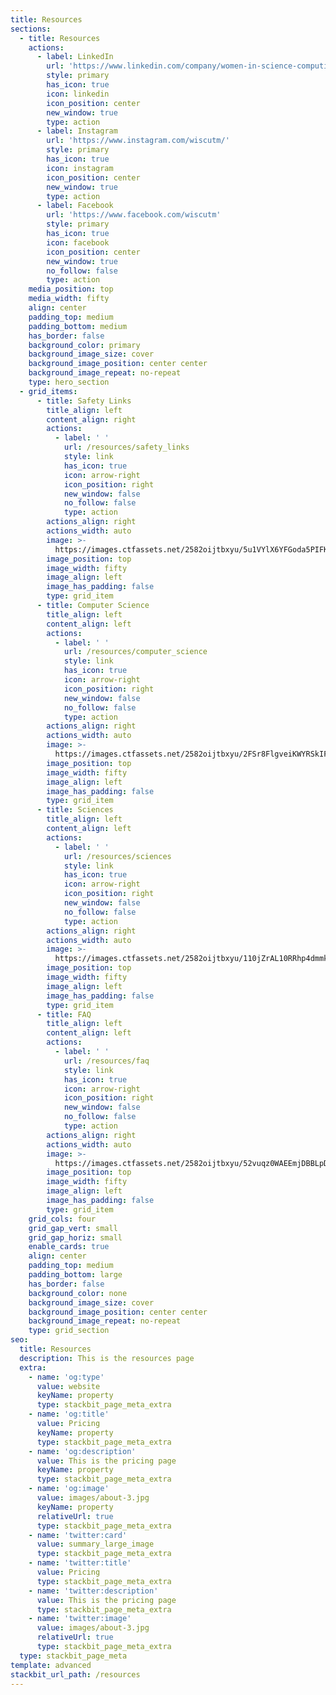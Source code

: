 ```yaml
---
title: Resources
sections:
  - title: Resources
    actions:
      - label: LinkedIn
        url: 'https://www.linkedin.com/company/women-in-science-computing/'
        style: primary
        has_icon: true
        icon: linkedin
        icon_position: center
        new_window: true
        type: action
      - label: Instagram
        url: 'https://www.instagram.com/wiscutm/'
        style: primary
        has_icon: true
        icon: instagram
        icon_position: center
        new_window: true
        type: action
      - label: Facebook
        url: 'https://www.facebook.com/wiscutm'
        style: primary
        has_icon: true
        icon: facebook
        icon_position: center
        new_window: true
        no_follow: false
        type: action
    media_position: top
    media_width: fifty
    align: center
    padding_top: medium
    padding_bottom: medium
    has_border: false
    background_color: primary
    background_image_size: cover
    background_image_position: center center
    background_image_repeat: no-repeat
    type: hero_section
  - grid_items:
      - title: Safety Links
        title_align: left
        content_align: right
        actions:
          - label: ' '
            url: /resources/safety_links
            style: link
            has_icon: true
            icon: arrow-right
            icon_position: right
            new_window: false
            no_follow: false
            type: action
        actions_align: right
        actions_width: auto
        image: >-
          https://images.ctfassets.net/2582oijtbxyu/5u1VYlX6YFGoda5PIFK1Ef/cd7ed07ad88151087f8fd36407924960/security-g587fb009c_1920.jpg
        image_position: top
        image_width: fifty
        image_align: left
        image_has_padding: false
        type: grid_item
      - title: Computer Science
        title_align: left
        content_align: left
        actions:
          - label: ' '
            url: /resources/computer_science
            style: link
            has_icon: true
            icon: arrow-right
            icon_position: right
            new_window: false
            no_follow: false
            type: action
        actions_align: right
        actions_width: auto
        image: >-
          https://images.ctfassets.net/2582oijtbxyu/2FSr8FlgveiKWYRSkIFg61/efd0d188b2e2a7b7a8146826173e03b1/network-g871db9d41_1280.jpg
        image_position: top
        image_width: fifty
        image_align: left
        image_has_padding: false
        type: grid_item
      - title: Sciences
        title_align: left
        content_align: left
        actions:
          - label: ' '
            url: /resources/sciences
            style: link
            has_icon: true
            icon: arrow-right
            icon_position: right
            new_window: false
            no_follow: false
            type: action
        actions_align: right
        actions_width: auto
        image: >-
          https://images.ctfassets.net/2582oijtbxyu/110jZrAL10RRhp4dmmkR6g/234d14b3ef3b6e329b4294fdf15fed73/dna-g89eff703d_1920.jpg
        image_position: top
        image_width: fifty
        image_align: left
        image_has_padding: false
        type: grid_item
      - title: FAQ
        title_align: left
        content_align: left
        actions:
          - label: ' '
            url: /resources/faq
            style: link
            has_icon: true
            icon: arrow-right
            icon_position: right
            new_window: false
            no_follow: false
            type: action
        actions_align: right
        actions_width: auto
        image: >-
          https://images.ctfassets.net/2582oijtbxyu/52vuqz0WAEEmjDBBLpD6V7/e73fe838e84e5346339de7fdcb3eb79b/question-mark-g965473c14_1920.jpg
        image_position: top
        image_width: fifty
        image_align: left
        image_has_padding: false
        type: grid_item
    grid_cols: four
    grid_gap_vert: small
    grid_gap_horiz: small
    enable_cards: true
    align: center
    padding_top: medium
    padding_bottom: large
    has_border: false
    background_color: none
    background_image_size: cover
    background_image_position: center center
    background_image_repeat: no-repeat
    type: grid_section
seo:
  title: Resources
  description: This is the resources page
  extra:
    - name: 'og:type'
      value: website
      keyName: property
      type: stackbit_page_meta_extra
    - name: 'og:title'
      value: Pricing
      keyName: property
      type: stackbit_page_meta_extra
    - name: 'og:description'
      value: This is the pricing page
      keyName: property
      type: stackbit_page_meta_extra
    - name: 'og:image'
      value: images/about-3.jpg
      keyName: property
      relativeUrl: true
      type: stackbit_page_meta_extra
    - name: 'twitter:card'
      value: summary_large_image
      type: stackbit_page_meta_extra
    - name: 'twitter:title'
      value: Pricing
      type: stackbit_page_meta_extra
    - name: 'twitter:description'
      value: This is the pricing page
      type: stackbit_page_meta_extra
    - name: 'twitter:image'
      value: images/about-3.jpg
      relativeUrl: true
      type: stackbit_page_meta_extra
  type: stackbit_page_meta
template: advanced
stackbit_url_path: /resources
---
```

